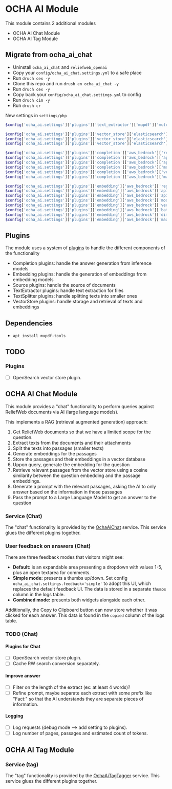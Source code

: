 # OCHA AI Module

This module contains 2 additional modules

- OCHA AI Chat Module
- OCHA AI Tag Module

## Migrate from ocha_ai_chat

- Uninstall `ocha_ai_chat` and `reliefweb_openai`
- Copy your `config/ocha_ai_chat.settings.yml` to a safe place
- Run `druch cex -y`
- Clone this repo and run `drush en ocha_ai_chat -y`
- Run `druch cex -y`
- Copy back your `config/ocha_ai_chat.settings.yml` to config
- Run `druch cim -y`
- Run `drush cr`

New settings in `settings/php`

```php
$config['ocha_ai.settings']['plugins']['text_extractor']['mupdf']['mutool'] = '/usr/bin/mutool';

$config['ocha_ai.settings']['plugins']['vector_store']['elasticsearch']['url'] = 'http://elasticsearch:9200';
$config['ocha_ai.settings']['plugins']['vector_store']['elasticsearch']['indexing_batch_size'] = 10;
$config['ocha_ai.settings']['plugins']['vector_store']['elasticsearch']['topk'] = 5;

$config['ocha_ai.settings']['plugins']['completion']['aws_bedrock']['region'] = '';
$config['ocha_ai.settings']['plugins']['completion']['aws_bedrock']['api_key'] = '';
$config['ocha_ai.settings']['plugins']['completion']['aws_bedrock']['api_secret'] = '';
$config['ocha_ai.settings']['plugins']['completion']['aws_bedrock']['model'] = 'amazon.titan-text-express-v1';
$config['ocha_ai.settings']['plugins']['completion']['aws_bedrock']['version'] = '';
$config['ocha_ai.settings']['plugins']['completion']['aws_bedrock']['max_tokens'] = 512;

$config['ocha_ai.settings']['plugins']['embedding']['aws_bedrock']['region'] = '';
$config['ocha_ai.settings']['plugins']['embedding']['aws_bedrock']['api_key'] = '';
$config['ocha_ai.settings']['plugins']['embedding']['aws_bedrock']['api_secret'] = '';
$config['ocha_ai.settings']['plugins']['embedding']['aws_bedrock']['model'] = 'amazon.titan-embed-text-v1';
$config['ocha_ai.settings']['plugins']['embedding']['aws_bedrock']['version'] = '';
$config['ocha_ai.settings']['plugins']['embedding']['aws_bedrock']['batch_size'] = 1;
$config['ocha_ai.settings']['plugins']['embedding']['aws_bedrock']['dimensions'] = 1536;
$config['ocha_ai.settings']['plugins']['embedding']['aws_bedrock']['max_tokens'] = 8192;
```

## Plugins

The module uses a system of [plugins](src/Attribute) to handle the different components of the
functionality

- Completion plugins: handle the answer generation from inference models
- Embedding plugins: handle the generation of embeddings from embedding models
- Source plugins: handle the source of documents
- TextExtractor plugins: handle text extraction for files
- TextSplitter plugins: handle splitting texts into smaller ones
- VectorStore plugins: handle storage and retrieval of texts and embeddings

## Dependencies

- `apt install mupdf-tools`

## TODO

### Plugins

- [ ] OpenSearch vector store plugin.

## OCHA AI Chat Module

This module provides a "chat" functionality to perform queries against ReliefWeb documents via AI (large language models).

This implements a RAG (retrieval augmented generation) approach:

1. Get ReliefWeb documents so that we have a limited scope for the question.
2. Extract texts from the documents and their attachments
3. Split the texts into passages (smaller texts)
4. Generate embeddings for the passages
5. Store the passages and their embeddings in a vector database
6. Uppon query, generate the embedding for the question
7. Retrieve relevant passages from the vector store using a cosine similarity between the question embedding and the passage embeddings.
8. Generate a prompt with the relevant passages, asking the AI to only answer based on the information in those passages
9. Pass the prompt to a Large Language Model to get an answer to the question

### Service (Chat)

The "chat" functionality is provided by the [OchaAiChat](modules/ocha_ai_chat/src/Services/OchaAiChat.php) service. This service glues the different plugins together.

### User feedback on answers (Chat)

There are three feedback modes that visitors might see:

- **Default:** is an expandable area presenting a dropdown with values 1-5, plus an open textarea for comments.
- **Simple mode:** presents a thumbs up/down. Set config `ocha_ai_chat.settings.feedback='simple'` to adopt this UI, which replaces the default feedback UI. The data is stored in a separate `thumbs` column in the logs table.
- **Combined mode:** presents both widgets alongside each other.

Additionally, the Copy to Clipboard button can now store whether it was clicked for each answer. This data is found in the `copied` column of the logs table.

### TODO (Chat)

#### Plugins for Chat

- [ ] OpenSearch vector store plugin.
- [ ] Cache RW search conversion separately.

#### Improve answer

- [ ] Filter on the length of the extract (ex: at least 4 words)?
- [ ] Refine prompt, maybe separate each extract with some prefix like "Fact:" so that the AI understands they are separate pieces of information.

#### Logging

- [ ] Log requests (debug mode --> add setting to plugins).
- [ ] Log number of pages, passages and estimated count of tokens.

## OCHA AI Tag Module

### Service (tag)

The "tag" functionality is provided by the [OchaAiTagTagger](modules/ocha_ai_tag/src/Services/OchaAiTagTagger.php) service. This service glues the different plugins together.
